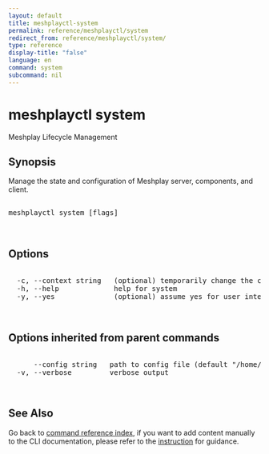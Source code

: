 ```yaml
---
layout: default
title: meshplayctl-system
permalink: reference/meshplayctl/system
redirect_from: reference/meshplayctl/system/
type: reference
display-title: "false"
language: en
command: system
subcommand: nil
---
```


# meshplayctl system

Meshplay Lifecycle Management

## Synopsis

Manage the state and configuration of Meshplay server, components, and client.
<pre class='codeblock-pre'>
<div class='codeblock'>
meshplayctl system [flags]

</div>
</pre> 

## Options

<pre class='codeblock-pre'>
<div class='codeblock'>
  -c, --context string   (optional) temporarily change the current context.
  -h, --help             help for system
  -y, --yes              (optional) assume yes for user interactive prompts.

</div>
</pre>

## Options inherited from parent commands

<pre class='codeblock-pre'>
<div class='codeblock'>
      --config string   path to config file (default "/home/runner/.meshplay/config.yaml")
  -v, --verbose         verbose output

</div>
</pre>

## See Also

Go back to [command reference index](/reference/meshplayctl/), if you want to add content manually to the CLI documentation, please refer to the [instruction](/project/contributing/contributing-cli#preserving-manually-added-documentation) for guidance.
